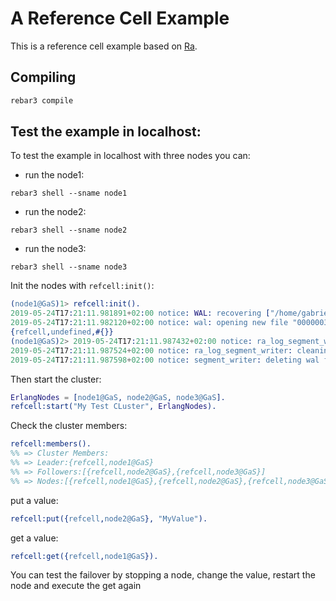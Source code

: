 # A Reference Cell Example

This is a reference cell example based on [Ra](https://github.com/rabbitmq/ra).

## Compiling

``` bash
rebar3 compile
```


## Test the example in localhost:


To test the example in localhost with three nodes you can:

- run the node1:
```
rebar3 shell --sname node1

```

- run the node2:
```
rebar3 shell --sname node2

```
- run the node3:
```
rebar3 shell --sname node3

```

Init the nodes with `refcell:init()`:

```erlang
(node1@GaS)1> refcell:init().
2019-05-24T17:21:11.981891+02:00 notice: WAL: recovering ["/home/gabriele/git/Pivotal/ra/refcell/node1@GaS/00000030.wal"]
2019-05-24T17:21:11.982120+02:00 notice: wal: opening new file "00000031.wal"
{refcell,undefined,#{}}
(node1@GaS)2> 2019-05-24T17:21:11.987432+02:00 notice: ra_log_segment_writer: error sending ra_log_event to: MYTE8K5Z7DX5I4A4. Error: No Pid
2019-05-24T17:21:11.987524+02:00 notice: ra_log_segment_writer: cleaning closed table for 'MYTE8K5Z7DX5I4A4' range: 0-1
2019-05-24T17:21:11.987598+02:00 notice: segment_writer: deleting wal file: 00000030.wal

```

Then start the cluster:

```erlang
ErlangNodes = [node1@GaS, node2@GaS, node3@GaS].
refcell:start("My Test CLuster", ErlangNodes).
```

Check the cluster members:

```erlang
refcell:members().
%% => Cluster Members:
%% => Leader:{refcell,node1@GaS}
%% => Followers:[{refcell,node2@GaS},{refcell,node3@GaS}]
%% => Nodes:[{refcell,node1@GaS},{refcell,node2@GaS},{refcell,node3@GaS}]
```

put a value:
```erlang
refcell:put({refcell,node2@GaS}, "MyValue").
```

get a value:
```erlang
refcell:get({refcell,node1@GaS}).
```

You can test the failover by stopping a node, change the value, restart the node and execute the get again


